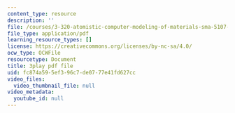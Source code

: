```yaml
---
content_type: resource
description: ''
file: /courses/3-320-atomistic-computer-modeling-of-materials-sma-5107-spring-2005/fc874a595ef396c7de0777e41fd627cc_TqHS4tpujnw.pdf
file_type: application/pdf
learning_resource_types: []
license: https://creativecommons.org/licenses/by-nc-sa/4.0/
ocw_type: OCWFile
resourcetype: Document
title: 3play pdf file
uid: fc874a59-5ef3-96c7-de07-77e41fd627cc
video_files:
  video_thumbnail_file: null
video_metadata:
  youtube_id: null
---
```


